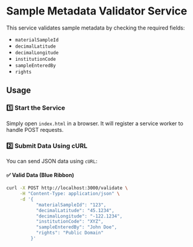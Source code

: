 # Sample Metadata Validator Service

This service validates sample metadata by checking the required fields:

- `materialSampleId`
- `decimalLatitude`
- `decimalLongitude`
- `institutionCode`
- `sampleEnteredBy`
- `rights`

## Usage

### 1️⃣ **Start the Service**
Simply open `index.html` in a browser. It will register a service worker to handle POST requests.

### 2️⃣ **Submit Data Using cURL**
You can send JSON data using `cURL`:

#### ✅ **Valid Data (Blue Ribbon)**
```sh
curl -X POST http://localhost:3000/validate \
     -H "Content-Type: application/json" \
     -d '{
           "materialSampleId": "123",
           "decimalLatitude": "45.1234",
           "decimalLongitude": "-122.1234",
           "institutionCode": "XYZ",
           "sampleEnteredBy": "John Doe",
           "rights": "Public Domain"
         }'
